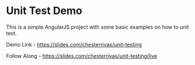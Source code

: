 # Unit Test Demo

This is a simple AngularJS project with some basic examples on how to unit test.

Demo Link - https://slides.com/chesterrivas/unit-testing

Follow Along - https://slides.com/chesterrivas/unit-testing/live